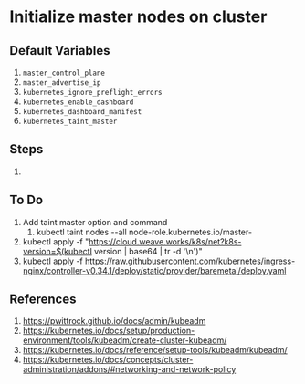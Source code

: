 # Initialize master nodes on cluster

## Default Variables

1. `master_control_plane`
2. `master_advertise_ip`
3. `kubernetes_ignore_preflight_errors`
4. `kubernetes_enable_dashboard`
5. `kubernetes_dashboard_manifest`
6. `kubernetes_taint_master`

## Steps

1.

## To Do

1. Add taint master option and command
   1. kubectl taint nodes --all node-role.kubernetes.io/master-
2. kubectl apply -f "https://cloud.weave.works/k8s/net?k8s-version=$(kubectl version | base64 | tr -d '\n')"
3. kubectl apply -f https://raw.githubusercontent.com/kubernetes/ingress-nginx/controller-v0.34.1/deploy/static/provider/baremetal/deploy.yaml

## References

1. https://pwittrock.github.io/docs/admin/kubeadm
2. https://kubernetes.io/docs/setup/production-environment/tools/kubeadm/create-cluster-kubeadm/
3. https://kubernetes.io/docs/reference/setup-tools/kubeadm/kubeadm/
4. https://kubernetes.io/docs/concepts/cluster-administration/addons/#networking-and-network-policy
